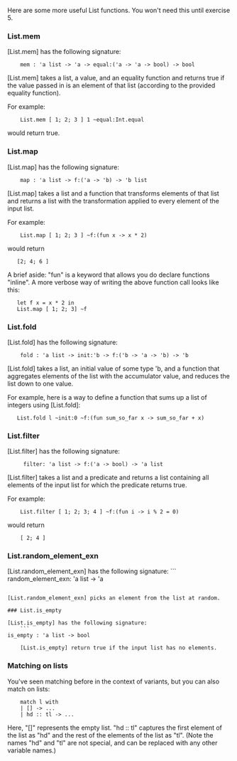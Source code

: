 Here are some more useful List functions. You won't need this until
exercise 5.

### List.mem

[List.mem] has the following signature:
```
    mem : 'a list -> 'a -> equal:('a -> 'a -> bool) -> bool
```

[List.mem] takes a list, a value, and an equality function and returns true if the
value passed in is an element of that list (according to the provided equality function).

For example:
```
    List.mem [ 1; 2; 3 ] 1 ~equal:Int.equal
```

would return true.

### List.map

[List.map] has the following signature:
```
    map : 'a list -> f:('a -> 'b) -> 'b list
```

[List.map] takes a list and a function that transforms elements of that list and
returns a list with the transformation applied to every element of the input list.

For example:

```
    List.map [ 1; 2; 3 ] ~f:(fun x -> x * 2)
```

would return
```
   [2; 4; 6 ]
```

A brief aside: "fun" is a keyword that allows you do declare functions "inline". A
more verbose way of writing the above function call looks like this:

```
   let f x = x * 2 in
   List.map [ 1; 2; 3] ~f
```

### List.fold

[List.fold] has the following signature:
```
    fold : 'a list -> init:'b -> f:('b -> 'a -> 'b) -> 'b
```

[List.fold] takes a list, an initial value of some type 'b, and a function that
aggregates elements of the list with the accumulator value, and reduces the list down
to one value.

For example, here is a way to define a function that sums up a list of integers using
[List.fold]:

```
   List.fold l ~init:0 ~f:(fun sum_so_far x -> sum_so_far + x)
```

### List.filter

[List.filter] has the following signature:
```
     filter: 'a list -> f:('a -> bool) -> 'a list
```

[List.filter] takes a list and a predicate and returns a list containing all elements
of the input list for which the predicate returns true.

For example:

```
    List.filter [ 1; 2; 3; 4 ] ~f:(fun i -> i % 2 = 0)
```

would return

```
    [ 2; 4 ]
 ```

### List.random_element_exn

[List.random_element_exn] has the following signature:
    ```
random_element_exn: 'a list -> 'a
```

[List.random_element_exn] picks an element from the list at random.

### List.is_empty

[List.is_empty] has the following signature:
    ```
is_empty : 'a list -> bool
```

        [List.is_empty] return true if the input list has no elements.

### Matching on lists

You've seen matching before in the context of variants, but you can also match on lists:

```
    match l with
    | [] -> ...
    | hd :: tl -> ...
```

Here, "[]" represents the empty list. "hd :: tl" captures the first element of the list
as "hd" and the rest of the elements of the list as "tl". (Note the names "hd" and "tl"
are not special, and can be replaced with any other variable names.)
